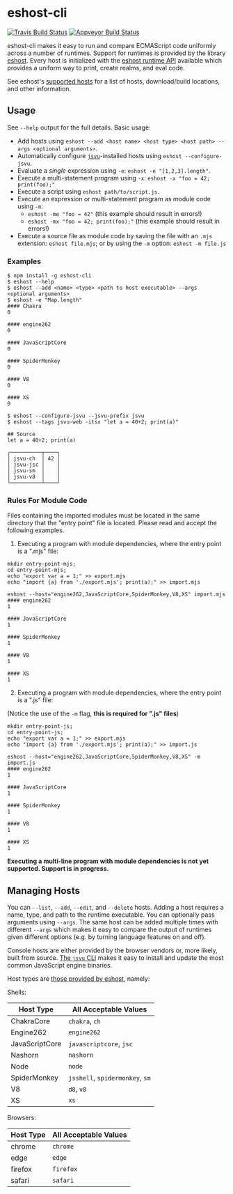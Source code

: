 # eshost-cli

[![Travis Build Status](https://travis-ci.org/bterlson/eshost-cli.svg?branch=master)](https://travis-ci.org/bterlson/eshost-cli)
[![Appveyor Build Status](https://ci.appveyor.com/api/projects/status/github/bterlson/eshost-cli?branch=master&svg=true)](https://ci.appveyor.com/project/bterlson/eshost-cli)


eshost-cli makes it easy to run and compare ECMAScript code uniformly across a number of runtimes. Support for runtimes is provided by the library [eshost](https://github.com/bterlson/eshost). Every host is initialized with the [eshost runtime API](https://github.com/bterlson/eshost#runtime-library) available which provides a uniform way to print, create realms, and eval code. 

See eshost's [supported hosts](https://github.com/bterlson/eshost#supported-hosts) for a list of hosts, download/build locations, and other information.

## Usage

See `--help` output for the full details. Basic usage:

* Add hosts using `eshost --add <host name> <host type> <host path> --args <optional arguments>`.
* Automatically configure [`jsvu`](https://github.com/GoogleChromeLabs/jsvu)-installed hosts using `eshost --configure-jsvu`.
* Evaluate a *single* expression using `-e`: `eshost -e "[1,2,3].length"`.
* Execute a multi-statement program using `-x`: `eshost -x "foo = 42; print(foo);"`
* Execute a script using `eshost path/to/script.js`.
* Execute an expression or multi-statement program as module code using `-m`: 
  - `eshost -me "foo = 42"` (this example should result in errors!)
  - `eshost -mx "foo = 42; print(foo);"` (this example should result in errors!)
* Execute a source file as module code by saving the file with an `.mjs` extension: `eshost file.mjs`; or by using the `-m` option: `eshost -m file.js`

### Examples

```
$ npm install -g eshost-cli
$ eshost --help
$ eshost --add <name> <type> <path to host executable> --args <optional arguments>
$ eshost -e "Map.length"
#### Chakra
0

#### engine262
0

#### JavaScriptCore
0

#### SpiderMonkey
0

#### V8
0

#### XS
0
```

```
$ eshost --configure-jsvu --jsvu-prefix jsvu
$ eshost --tags jsvu-web -itsx "let a = 40+2; print(a)"

## Source
let a = 40+2; print(a)

┌──────────┬────┐
│ jsvu-ch  │ 42 │
│ jsvu-jsc │    │
│ jsvu-sm  │    │
│ jsvu-v8  │    │
└──────────┴────┘
```

### Rules For Module Code

Files containing the imported modules must be located in the same directory that the "entry point" file is located. Please read and accept the following examples.

1. Executing a program with module dependencies, where the entry point is a ".mjs" file: 

  ```
  mkdir entry-point-mjs;
  cd entry-point-mjs;
  echo "export var a = 1;" >> export.mjs
  echo "import {a} from './export.mjs'; print(a);" >> import.mjs

  eshost --host="engine262,JavaScriptCore,SpiderMonkey,V8,XS" import.mjs
  #### engine262
  1

  #### JavaScriptCore
  1

  #### SpiderMonkey
  1

  #### V8
  1

  #### XS
  1
  ```

2. Executing a program with module dependencies, where the entry point is a ".js" file: 
  
  (Notice the use of the `-m` flag, **this is required for ".js" files**)
  ```
  mkdir entry-point-js;
  cd entry-point-js;
  echo "export var a = 1;" >> export.mjs
  echo "import {a} from './export.mjs'; print(a);" >> import.js

  eshost --host="engine262,JavaScriptCore,SpiderMonkey,V8,XS" -m import.js
  #### engine262
  1

  #### JavaScriptCore
  1

  #### SpiderMonkey
  1

  #### V8
  1

  #### XS
  1
  ```

**Executing a multi-line program with module dependencies is not yet supported. Support is in progress.**


## Managing Hosts

You can `--list`, `--add`, `--edit`, and `--delete` hosts. Adding a host requires a name, type, and path to the runtime executable. You can optionally pass arguments using `--args`. The same host can be added multiple times with different `--args` which makes it easy to compare the output of runtimes given different options (e.g. by turning language features on and off).

Console hosts are either provided by the browser vendors or, more likely, built from source. [The `jsvu` CLI](https://github.com/GoogleChromeLabs/jsvu) makes it easy to install and update the most common JavaScript engine binaries.

Host types are [those provided by eshost](https://github.com/bterlson/eshost#eshostcreateagenttype-string-options---agent), namely:

Shells: 

| Host Type | All Acceptable Values |
| ---- | -------------------- |
| ChakraCore | `chakra`, `ch` |
| Engine262 | `engine262` |
| JavaScriptCore | `javascriptcore`, `jsc` |
| Nashorn | `nashorn` |
| Node | `node` |
| SpiderMonkey | `jsshell`, `spidermonkey`, `sm` |
| V8 | `d8`, `v8` |
| XS | `xs` |

Browsers: 

| Host Type | All Acceptable Values |
| ---- | -------------------- |
| chrome | `chrome` |
| edge | `edge` |
| firefox | `firefox` |
| safari | `safari` |

